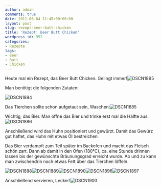 ```yaml
---
author: admin
comments: true
date: 2011-06-04 11:45:00+00:00
layout: post
slug: rezept-beer-butt-chicken
title: 'Rezept: Beer Butt Chicken'
wordpress_id: 352
categories:
- Rezepte
tags:
- Beer
- Butt
- Chicken
---
```


Heute mal ein Rezept, das Beer Butt Chicken. Gelingt immer!![DSCN1895](http://andydunkel.net/assets/uploads/2011/06/DSCN1895.jpg)

<!-- more -->

Man benötigt die folgenden Zutaten:

![DSCN1884](http://andydunkel.net/assets/uploads/2011/06/DSCN1884.jpg)

Das Tierchen sollte schon aufgetaut sein, Waschen:![DSCN1885](http://andydunkel.net/assets/uploads/2011/06/DSCN1885.jpg)

Wichtig, das Bier. Man öffne das Bier und trinke erst mal die Hälfte aus.![DSCN1886](http://andydunkel.net/assets/uploads/2011/06/DSCN1886.jpg)

Anschließend wird das Huhn positioniert und gewürzt. Damit das Gewürz gut haftet, das Huhn mit etwas Öl bestreichen.

Das Bier verdampft zum Teil später im Backofen und macht das Fleisch schön zart. Dann ab damit in den Ofen (180°C), ca. eine Stunde drinnen lassen bis der gewünschte Bräunungsgrad erreicht wurde. Ab und zu kann man zwischendrin noch etwas Fett über das Tierchen löffeln.

![DSCN1888](http://andydunkel.net/assets/uploads/2011/06/DSCN1888.jpg)![DSCN1889](http://andydunkel.net/assets/uploads/2011/06/DSCN1889.jpg)![DSCN1890](http://andydunkel.net/assets/uploads/2011/06/DSCN1890.jpg)![DSCN1896](http://andydunkel.net/assets/uploads/2011/06/DSCN1896.jpg)![DSCN1897](http://andydunkel.net/assets/uploads/2011/06/DSCN1897.jpg)

Anschließend servieren, Lecker!![DSCN1900](http://andydunkel.net/assets/uploads/2011/06/DSCN1900.jpg)
